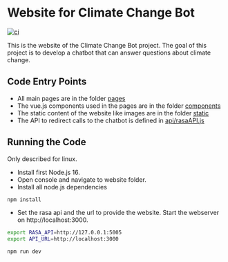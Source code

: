 # Website for Climate Change Bot

[![ci](https://github.com/climate-change-bot/website/actions/workflows/ci.yml/badge.svg)](https://github.com/climate-change-bot/website/actions/workflows/ci.yml)

This is the website of the Climate Change Bot project. The goal of this project is to develop a chatbot that
can answer questions about climate change.


## Code Entry Points

- All main pages are in the folder [pages](pages)
- The vue.js components used in the pages are in the folder [components](components)
- The static content of the website like images are in the folder [static](static)
- The API to redirect calls to the chatbot is defined in [api/rasaAPI.js](api/rasaAPI.js)

## Running the Code

Only described for linux. 

- Install first Node.js 16.
- Open console and navigate to website folder.
- Install all node.js dependencies
```bash 
npm install 
```
- Set the rasa api and the url to provide the website. Start the webserver on  http://localhost:3000.
```bash 
export RASA_API=http://127.0.0.1:5005
export API_URL=http://localhost:3000

npm run dev
```
